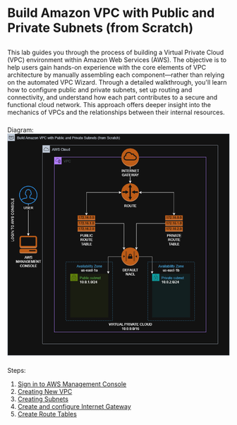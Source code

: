 # Build Amazon VPC with Public and Private Subnets (from Scratch)
##
This lab guides you through the process of building a Virtual Private Cloud (VPC) environment within Amazon Web Services (AWS). The objective is to help users gain hands-on experience with the core elements of VPC architecture by manually assembling each component—rather than relying on the automated VPC Wizard. Through a detailed walkthrough, you'll learn how to configure public and private subnets, set up routing and connectivity, and understand how each part contributes to a secure and functional cloud network. This approach offers deeper insight into the mechanics of VPCs and the relationships between their internal resources.
###
Diagram:
![Build_VPC](Images/Diagram/VPC_Diagram.png)
###
Steps:
1. [Sign in to AWS Management Console](SignIn.md)
2. [Creating New VPC](Create_VPC.md)
3. [Creating Subnets](Create_Subnet.md)
4. [Create and configure Internet Gateway](Create_Internet_Gateway.md)
5. [Create Route Tables](Create_Route_Table.md)